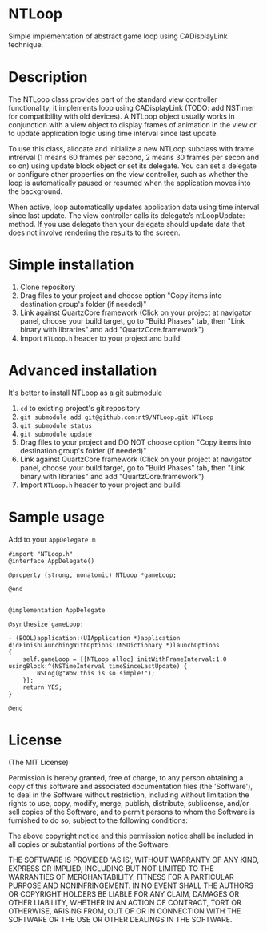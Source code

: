 NTLoop
======

Simple implementation of abstract game loop using CADisplayLink technique.

Description
===========

The NTLoop class provides part of the standard view controller functionality, it implements loop using CADisplayLink (TODO: add NSTimer for compatibility with old devices). 
A NTLoop object usually works in conjunction with a view object to display frames of animation in the view or to update application logic using time interval since last update.

To use this class, allocate and initialize a new NTLoop subclass with frame intrerval (1 means 60 frames per second, 2 means 30 frames per secon and so on) using update block object or set its delegate. 
You can set a delegate or configure other properties on the view controller, such as whether the loop is automatically paused or resumed when the application moves into the background.

When active, loop automatically updates application data using time interval since last update.
The view controller calls its delegate’s ntLoopUpdate: method. If you use delegate then your delegate should update data that does not involve rendering the results to the screen.

Simple installation
===================

1. Clone repository
2. Drag files to your project and choose option "Copy items into destination group's folder (if needed)"
3. Link against QuartzCore framework (Click on your project at navigator panel, choose your build target, go to "Build Phases" tab, then "Link binary with libraries" and add "QuartzCore.framework")
4. Import `NTLoop.h` header to your project and build!

Advanced installation
=====================

It's better to install NTLoop as a git submodule

1. `cd` to existing project's git repository
2. `git submodule add git@github.com:nt9/NTLoop.git NTLoop`
3. `git submodule status`
4. `git submodule update`
5. Drag files to your project and DO NOT choose option "Copy items into destination group's folder (if needed)"
6. Link against QuartzCore framework (Click on your project at navigator panel, choose your build target, go to "Build Phases" tab, then "Link binary with libraries" and add "QuartzCore.framework")
7. Import `NTLoop.h` header to your project and build!

Sample usage
============

Add to your `AppDelegate.m`

    #import "NTLoop.h"
    @interface AppDelegate()

    @property (strong, nonatomic) NTLoop *gameLoop;

    @end


    @implementation AppDelegate

    @synthesize gameLoop;

    - (BOOL)application:(UIApplication *)application didFinishLaunchingWithOptions:(NSDictionary *)launchOptions
    {
        self.gameLoop = [[NTLoop alloc] initWithFrameInterval:1.0 usingBlock:^(NSTimeInterval timeSinceLastUpdate) {
            NSLog(@"Wow this is so simple!");
        }];
        return YES;
    }

    @end


License
=======

(The MIT License)

Permission is hereby granted, free of charge, to any person obtaining a copy of this software and associated documentation files (the 'Software'), to deal in the Software without restriction, including without limitation the rights to use, copy, modify, merge, publish, distribute, sublicense, and/or sell copies of the Software, and to permit persons to whom the Software is furnished to do so, subject to the following conditions:

The above copyright notice and this permission notice shall be included in all copies or substantial portions of the Software.

THE SOFTWARE IS PROVIDED 'AS IS', WITHOUT WARRANTY OF ANY KIND, EXPRESS OR IMPLIED, INCLUDING BUT NOT LIMITED TO THE WARRANTIES OF MERCHANTABILITY, FITNESS FOR A PARTICULAR PURPOSE AND NONINFRINGEMENT. IN NO EVENT SHALL THE AUTHORS OR COPYRIGHT HOLDERS BE LIABLE FOR ANY CLAIM, DAMAGES OR OTHER LIABILITY, WHETHER IN AN ACTION OF CONTRACT, TORT OR OTHERWISE, ARISING FROM, OUT OF OR IN CONNECTION WITH THE SOFTWARE OR THE USE OR OTHER DEALINGS IN THE SOFTWARE.

